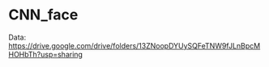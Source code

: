 # CNN_face

Data: https://drive.google.com/drive/folders/13ZNoopDYUySQFeTNW9fJLnBpcMHOHbTh?usp=sharing 
